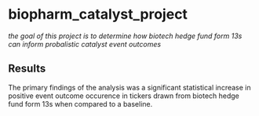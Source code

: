 # biopharm_catalyst_project
*the goal of this project is to determine how biotech hedge fund form 13s can inform probalistic catalyst event outcomes*

## Results
The primary findings of the analysis was a significant statistical increase in positive event outcome occurence in tickers drawn from biotech hedge fund form 13s when compared to a baseline.
